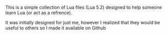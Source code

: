 This is a simple collection of Lua files (Lua 5.2) designed to help someone learn Lua (or act as a refrence). 

It was initially designed for just me, however I realized that they would be useful to others so I made it available on Github
